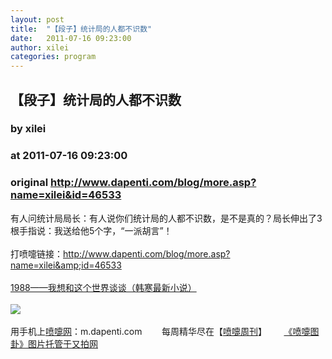 ```yaml
---
layout: post
title:  "【段子】统计局的人都不识数"
date:   2011-07-16 09:23:00
author: xilei
categories: program
---
```


## 【段子】统计局的人都不识数
### by xilei
### at 2011-07-16 09:23:00
### original <http://www.dapenti.com/blog/more.asp?name=xilei&id=46533>

有人问统计局局长：有人说你们统计局的人都不识数，是不是真的？局长伸出了3根手指说：我送给他5个字，“一派胡言”！<br><br>打喷嚏链接：<a href="http://www.dapenti.com/blog/more.asp?name=xilei&amp;id=46533">http://www.dapenti.com/blog/more.asp?name=xilei&amp;id=46533</a>
<br><br><a href="http://union.dangdang.com/transfer/transfer.aspx?from=P-267767&amp;backurl=http://product.dangdang.com/product.aspx?product_id=20930988">1988——我想和这个世界谈谈（韩寒最新小说）</a><br><br><a href="http://www.vancl.com/WebSource/WebSource.aspx?source=dapenti&amp;url=http://www.vancl.com/"><img src="http://union.vancl.com/adpic.aspx?w=560&amp;h=80" border="0"></a>
<br><br>用手机上<a href="http://www.dapenti.com">喷嚏网</a>：m.dapenti.com        每周精华尽在【<a href="http://www.dapenti.com/blog/blog.asp?subjectid=126&amp;name=dapenti">喷嚏周刊</a>】       <a href="http://v.yupoo.com/?utm_source=dapenti&amp;utm_medium=lianjie&amp;utm_campaign=dptrss" title="又拍图片管家">《喷嚏图卦》图片托管于又拍网</a>